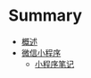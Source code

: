 # Summary

* [概述](README.md)
* [微信小程序](wei-xin-xiao-cheng-xu.md)
  * [小程序笔记](wei-xin-xiao-cheng-xu/xiao-cheng-xu-bi-ji.md)

